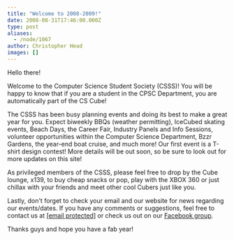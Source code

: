 ```yaml
---
title: "Welcome to 2008-2009!"
date: 2008-08-31T17:46:00.000Z
type: post
aliases:
  - /node/1067
author: Christopher Head
images: []
---
```


<div class="field field-name-body field-type-text-with-summary field-label-hidden"><div class="field-items"><div class="field-item even"><p>Hello there!</p>
<p>Welcome to the Computer Science Student Society (CSSS)! You will be happy to know that if you are a student in the CPSC Department, you are automatically part of the CS Cube!</p>
<p>The CSSS has been busy planning events and doing its best to make a great year for you. Expect biweekly BBQs (weather permitting), IceCubed skating events, Beach Days, the Career Fair, Industry Panels and Info Sessions, volunteer opportunities within the Computer Science Department, Bzzr Gardens, the year-end boat cruise, and much more! Our first event is a T-shirt design contest! More details will be out soon, so be sure to look out for more updates on this site!</p>
<p>As privileged members of the CSSS, please feel free to drop by the Cube lounge, x139, to buy cheap snacks or pop, play with the XBOX 360 or just chillax with your friends and meet other cool Cubers just like you.</p>
<p>Lastly, don&apos;t forget to check your email and our website for news regarding our events/dates. If you have any comments or suggestions, feel free to contact us at <a href="/cdn-cgi/l/email-protection#8fecfcfcfccffbe7eaecfaedeaa1ecee"><span class="__cf_email__" data-cfemail="0c6f7f7f7f4c7864696f796e69226f6d">[email&#xA0;protected]</span></a> or check us out on our <a href="https://facebook.com/group.php?gid=2201397193">Facebook group</a>.</p>
<p>Thanks guys and hope you have a fab year!</p>
</div></div></div>    <footer>
          </footer>
